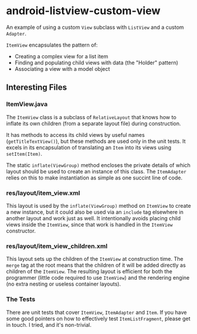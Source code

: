 android-listview-custom-view
============================

An example of using a custom `View` subclass with `ListView` and a custom `Adapter`.

`ItemView` encapsulates the pattern of:

* Creating a complex view for a list item
* Finding and populating child views with data (the "Holder" pattern)
* Associating a view with a model object

## Interesting Files

### ItemView.java

The `ItemView` class is a subclass of `RelativeLayout` that knows how to inflate its own children (from a separate layout file) during construction.

It has methods to access its child views by useful names (`getTitleTextView()`), but these methods are used only in the unit tests. It excels in its encapsulation of translating an `Item` into its views using `setItem(Item)`.

The static `inflate(ViewGroup)` method encloses the private details of which layout should be used to create an instance of this class. The `ItemAdapter` relies on this to make instantiation as simple as one succint line of code.

### res/layout/item_view.xml

This layout is used by the `inflate(ViewGroup)` method on `ItemView` to create a new instance, but it could also be used via an `include` tag elsewhere in another layout and work just as well. It intentionally avoids placing child views inside the `ItemView`, since that work is handled in the `ItemView` constructor.

### res/layout/item_view_children.xml

This layout sets up the children of the `ItemView` at construction time. The `merge` tag at the root means that the children of it will be added directly as children of the `ItemView`. The resulting layout is efficient for both the programmer (little code required to use `ItemView`) and the rendering engine (no extra nesting or useless container layouts).

### The Tests

There are unit tests that cover `ItemView`, `ItemAdapter` and `Item`. If you have some good pointers on how to effectively test `ItemListFragment`, please get in touch. I tried, and it's non-trivial.
